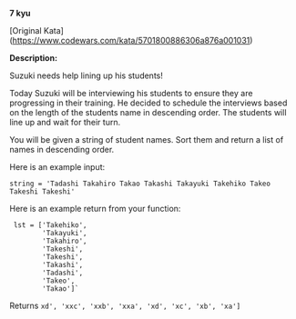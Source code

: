 **7 kyu**

[Original Kata] (https://www.codewars.com/kata/5701800886306a876a001031)

**Description:**

Suzuki needs help lining up his students!

Today Suzuki will be interviewing his students to ensure they are progressing in their training. He decided to schedule the interviews based on the length of the students name in descending order. The students will line up and wait for their turn.

You will be given a string of student names. Sort them and return a list of names in descending order.

Here is an example input:

`string = 'Tadashi Takahiro Takao Takashi Takayuki Takehiko Takeo Takeshi Takeshi'`

Here is an example return from your function:
~~~~
 lst = ['Takehiko',
        'Takayuki',
        'Takahiro',
        'Takeshi',
        'Takeshi',
        'Takashi',
        'Tadashi',
        'Takeo',
        'Takao']`
~~~~

Returns
`xd', 'xxc', 'xxb', 'xxa', 'xd', 'xc', 'xb', 'xa']`        
